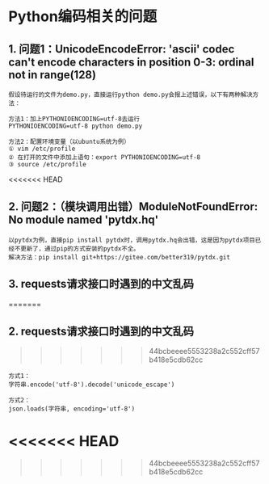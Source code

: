 # Python编码相关的问题

## 1. 问题1：UnicodeEncodeError: 'ascii' codec can't encode characters in position 0-3: ordinal not in range(128)

```
假设待运行的文件为demo.py，直接运行python demo.py会报上述错误，以下有两种解决方法：

方法1：加上PYTHONIOENCODING=utf-8去运行
PYTHONIOENCODING=utf-8 python demo.py

方法2：配置环境变量（以ubuntu系统为例）
① vim /etc/profile 
② 在打开的文件中添加上语句：export PYTHONIOENCODING=utf-8
③ source /etc/profile
```

<<<<<<< HEAD
## 2. 问题2：（模块调用出错）ModuleNotFoundError: No module named 'pytdx.hq'

```
以pytdx为例，直接pip install pytdx时，调用pytdx.hq会出错，这是因为pytdx项目已经不更新了，通过pip的方式安装的pytdx不全。
解决方法：pip install git+https://gitee.com/better319/pytdx.git
```

## 3. requests请求接口时遇到的中文乱码
=======
## 2. requests请求接口时遇到的中文乱码
>>>>>>> 44bcbeeee5553238a2c552cff57b418e5cdb62cc

```
方式1：
字符串.encode('utf-8').decode('unicode_escape')

方式2：
json.loads(字符串, encoding='utf-8')
```
<<<<<<< HEAD
=======

>>>>>>> 44bcbeeee5553238a2c552cff57b418e5cdb62cc
